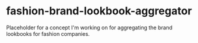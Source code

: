# fashion-brand-lookbook-aggregator
Placeholder for a concept I'm working on for aggregating the brand lookbooks for fashion companies.
